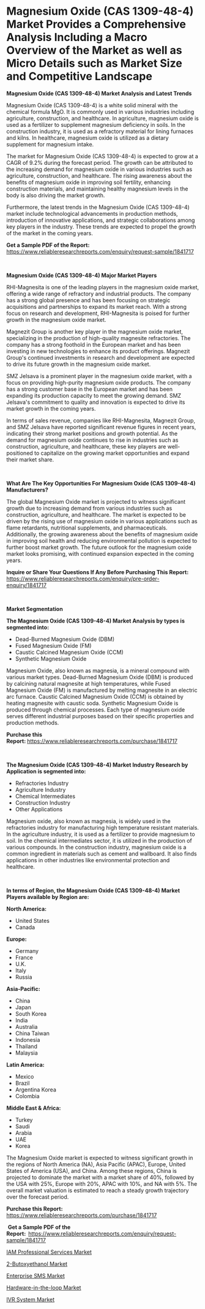 <p><h1>Magnesium Oxide (CAS 1309-48-4) Market Provides a Comprehensive Analysis Including a Macro Overview of the Market as well as Micro Details such as Market Size and Competitive Landscape</h1></p><p><strong>Magnesium Oxide (CAS 1309-48-4) Market Analysis and Latest Trends</strong></p>
<p><p>Magnesium Oxide (CAS 1309-48-4) is a white solid mineral with the chemical formula MgO. It is commonly used in various industries including agriculture, construction, and healthcare. In agriculture, magnesium oxide is used as a fertilizer to supplement magnesium deficiency in soils. In the construction industry, it is used as a refractory material for lining furnaces and kilns. In healthcare, magnesium oxide is utilized as a dietary supplement for magnesium intake.</p><p>The market for Magnesium Oxide (CAS 1309-48-4) is expected to grow at a CAGR of 9.2% during the forecast period. The growth can be attributed to the increasing demand for magnesium oxide in various industries such as agriculture, construction, and healthcare. The rising awareness about the benefits of magnesium oxide in improving soil fertility, enhancing construction materials, and maintaining healthy magnesium levels in the body is also driving the market growth.</p><p>Furthermore, the latest trends in the Magnesium Oxide (CAS 1309-48-4) market include technological advancements in production methods, introduction of innovative applications, and strategic collaborations among key players in the industry. These trends are expected to propel the growth of the market in the coming years.</p></p>
<p><strong>Get a Sample PDF of the Report:&nbsp;</strong> <a href="https://www.reliableresearchreports.com/enquiry/request-sample/1841717">https://www.reliableresearchreports.com/enquiry/request-sample/1841717</a></p>
<p>&nbsp;</p>
<p><strong>Magnesium Oxide (CAS 1309-48-4) Major Market Players</strong></p>
<p><p>RHI-Magnesita is one of the leading players in the magnesium oxide market, offering a wide range of refractory and industrial products. The company has a strong global presence and has been focusing on strategic acquisitions and partnerships to expand its market reach. With a strong focus on research and development, RHI-Magnesita is poised for further growth in the magnesium oxide market.</p><p>Magnezit Group is another key player in the magnesium oxide market, specializing in the production of high-quality magnesite refractories. The company has a strong foothold in the European market and has been investing in new technologies to enhance its product offerings. Magnezit Group's continued investments in research and development are expected to drive its future growth in the magnesium oxide market.</p><p>SMZ Jelsava is a prominent player in the magnesium oxide market, with a focus on providing high-purity magnesium oxide products. The company has a strong customer base in the European market and has been expanding its production capacity to meet the growing demand. SMZ Jelsava's commitment to quality and innovation is expected to drive its market growth in the coming years.</p><p>In terms of sales revenue, companies like RHI-Magnesita, Magnezit Group, and SMZ Jelsava have reported significant revenue figures in recent years, indicating their strong market positions and growth potential. As the demand for magnesium oxide continues to rise in industries such as construction, agriculture, and healthcare, these key players are well-positioned to capitalize on the growing market opportunities and expand their market share.</p></p>
<p>&nbsp;</p>
<p><strong>What Are The Key Opportunities For Magnesium Oxide (CAS 1309-48-4) Manufacturers?</strong></p>
<p><p>The global Magnesium Oxide market is projected to witness significant growth due to increasing demand from various industries such as construction, agriculture, and healthcare. The market is expected to be driven by the rising use of magnesium oxide in various applications such as flame retardants, nutritional supplements, and pharmaceuticals. Additionally, the growing awareness about the benefits of magnesium oxide in improving soil health and reducing environmental pollution is expected to further boost market growth. The future outlook for the magnesium oxide market looks promising, with continued expansion expected in the coming years.</p></p>
<p><strong>Inquire or Share Your Questions If Any Before Purchasing This Report:</strong> <a href="https://www.reliableresearchreports.com/enquiry/pre-order-enquiry/1841717">https://www.reliableresearchreports.com/enquiry/pre-order-enquiry/1841717</a></p>
<p>&nbsp;</p>
<p><strong>Market Segmentation</strong></p>
<p><strong>The Magnesium Oxide (CAS 1309-48-4) Market Analysis by types is segmented into:</strong></p>
<p><ul><li>Dead-Burned Magnesium Oxide (DBM)</li><li>Fused Magnesium Oxide (FM)</li><li>Caustic Calcined Magnesium Oxide (CCM)</li><li>Synthetic Magnesium Oxide</li></ul></p>
<p><p>Magnesium Oxide, also known as magnesia, is a mineral compound with various market types. Dead-Burned Magnesium Oxide (DBM) is produced by calcining natural magnesite at high temperatures, while Fused Magnesium Oxide (FM) is manufactured by melting magnesite in an electric arc furnace. Caustic Calcined Magnesium Oxide (CCM) is obtained by heating magnesite with caustic soda. Synthetic Magnesium Oxide is produced through chemical processes. Each type of magnesium oxide serves different industrial purposes based on their specific properties and production methods.</p></p>
<p><strong>Purchase this Report:&nbsp;</strong><a href="https://www.reliableresearchreports.com/purchase/1841717">https://www.reliableresearchreports.com/purchase/1841717</a></p>
<p>&nbsp;</p>
<p><strong>The Magnesium Oxide (CAS 1309-48-4) Market Industry Research by Application is segmented into:</strong></p>
<p><ul><li>Refractories Industry</li><li>Agriculture Industry</li><li>Chemical Intermediates</li><li>Construction Industry</li><li>Other Applications</li></ul></p>
<p><p>Magnesium oxide, also known as magnesia, is widely used in the refractories industry for manufacturing high temperature resistant materials. In the agriculture industry, it is used as a fertilizer to provide magnesium to soil. In the chemical intermediates sector, it is utilized in the production of various compounds. In the construction industry, magnesium oxide is a common ingredient in materials such as cement and wallboard. It also finds applications in other industries like environmental protection and healthcare.</p></p>
<p>&nbsp;</p>
<p><strong>In terms of Region, the Magnesium Oxide (CAS 1309-48-4) Market Players available by Region are:</strong></p>
<p>
    <p> <strong> North America: </strong>
        <ul>
            <li>United States</li>
            <li>Canada</li>
        </ul>
        </p> 
    <p> <strong> Europe: </strong>
        <ul>
            <li>Germany</li>
            <li>France</li>
            <li>U.K.</li>
            <li>Italy</li>
            <li>Russia</li>
        </ul>
        </p> 
    <p> <strong> Asia-Pacific: </strong>
        <ul>
            <li>China</li>
            <li>Japan</li>
            <li>South Korea</li>
            <li>India</li>
            <li>Australia</li>
            <li>China Taiwan</li>
            <li>Indonesia</li>
            <li>Thailand</li>
            <li>Malaysia</li>
        </ul>
        </p> 
    <p> <strong> Latin America: </strong>
        <ul>
            <li>Mexico</li>
            <li>Brazil</li>
            <li>Argentina Korea</li>
            <li>Colombia</li>
        </ul>
        </p> 
    <p> <strong> Middle East & Africa: </strong>
        <ul>
            <li>Turkey</li>
            <li>Saudi</li>
            <li>Arabia</li>
            <li>UAE</li>
            <li>Korea</li>
        </ul>
    </p>
    </p>
<p><p>The Magnesium Oxide market is expected to witness significant growth in the regions of North America (NA), Asia Pacific (APAC), Europe, United States of America (USA), and China. Among these regions, China is projected to dominate the market with a market share of 40%, followed by the USA with 25%, Europe with 20%, APAC with 10%, and NA with 5%. The overall market valuation is estimated to reach a steady growth trajectory over the forecast period.</p></p>
<p><strong>Purchase this Report: </strong><a href="https://www.reliableresearchreports.com/purchase/1841717">https://www.reliableresearchreports.com/purchase/1841717</a></p>
<p>&nbsp;<strong>Get a Sample PDF of the Report:&nbsp;&nbsp;</strong><a href="https://www.reliableresearchreports.com/enquiry/request-sample/1841717">https://www.reliableresearchreports.com/enquiry/request-sample/1841717</a></p>
<p><strong></strong></p>
<p><p><a href="https://medium.com/@nicholasstewart02/decoding-iam-professional-services-market-metrics-market-share-trends-and-growth-patterns-a68cadfc86b8">IAM Professional Services Market</a></p><p><a href="https://github.com/danielneavesallisons03mba/Market-Research-Report-List-1/blob/main/2-butoxyethanol-market.md">2-Butoxyethanol Market</a></p><p><a href="https://medium.com/@williammann19/enterprise-sms-market-analysis-its-cagr-market-segmentation-and-global-industry-overview-e48896919a76">Enterprise SMS Market</a></p><p><a href="https://medium.com/@nicholasstewart02/hardware-in-the-loop-market-furnishes-information-on-market-share-market-trends-and-market-growth-02c7813c948d">Hardware-in-the-loop Market</a></p><p><a href="https://medium.com/@dritasmani2022/ivr-system-market-research-report-its-history-and-forecast-2024-to-2031-0dd038c57074">IVR System Market</a></p></p>